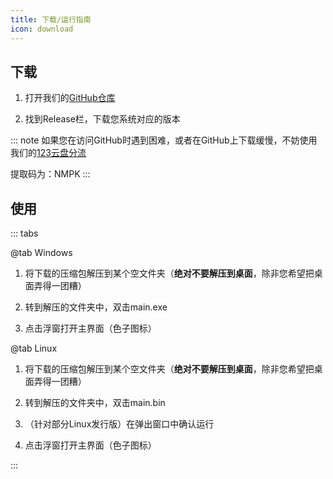 ```yaml
---
title: 下载/运行指南
icon: download
---
```


## 下载

1. 打开我们的[GitHub仓库](https://github.com/NamePickerOrg/NamePicker)

2. 找到Release栏，下载您系统对应的版本

::: note
如果您在访问GitHub时遇到困难，或者在GitHub上下载缓慢，不妨使用我们的[123云盘分流](https://www.123684.com/s/zFuqVv-feFo3)

提取码为：NMPK
:::

## 使用

::: tabs

@tab Windows

1. 将下载的压缩包解压到某个空文件夹（**绝对不要解压到桌面**，除非您希望把桌面弄得一团糟）

2. 转到解压的文件夹中，双击main.exe

3. 点击浮窗打开主界面（色子图标）

@tab Linux

1. 将下载的压缩包解压到某个空文件夹（**绝对不要解压到桌面**，除非您希望把桌面弄得一团糟）

2. 转到解压的文件夹中，双击main.bin

3. （针对部分Linux发行版）在弹出窗口中确认运行

4. 点击浮窗打开主界面（色子图标）

:::